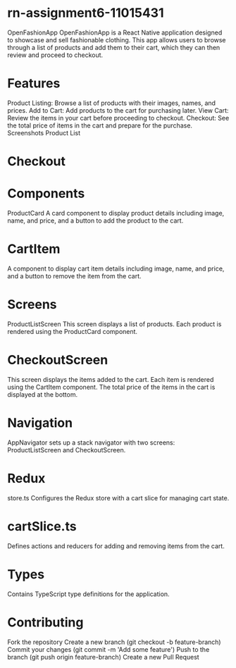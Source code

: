 # rn-assignment6-11015431
OpenFashionApp
OpenFashionApp is a React Native application designed to showcase and sell fashionable clothing. This app allows users to browse through a list of products and add them to their cart, which they can then review and proceed to checkout.

# Features
Product Listing: Browse a list of products with their images, names, and prices.
Add to Cart: Add products to the cart for purchasing later.
View Cart: Review the items in your cart before proceeding to checkout.
Checkout: See the total price of items in the cart and prepare for the purchase.
Screenshots
Product List

# Checkout

# Components
ProductCard
A card component to display product details including image, name, and price, and a button to add the product to the cart.

# CartItem
A component to display cart item details including image, name, and price, and a button to remove the item from the cart.

# Screens
ProductListScreen
This screen displays a list of products. Each product is rendered using the ProductCard component.

# CheckoutScreen
This screen displays the items added to the cart. Each item is rendered using the CartItem component. The total price of the items in the cart is displayed at the bottom.

# Navigation
AppNavigator sets up a stack navigator with two screens: ProductListScreen and CheckoutScreen.

# Redux
store.ts
Configures the Redux store with a cart slice for managing cart state.

# cartSlice.ts
Defines actions and reducers for adding and removing items from the cart.

# Types
Contains TypeScript type definitions for the application.

# Contributing
Fork the repository
Create a new branch (git checkout -b feature-branch)
Commit your changes (git commit -m 'Add some feature')
Push to the branch (git push origin feature-branch)
Create a new Pull Request
